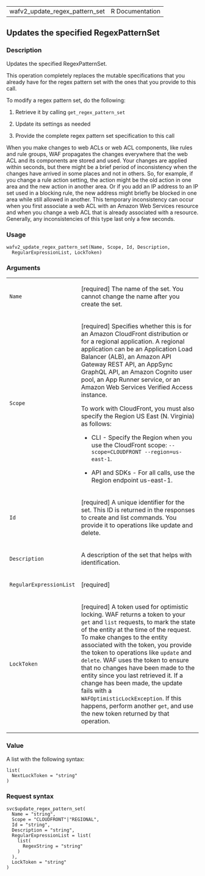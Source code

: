 <table style="width: 100%;">
<tbody>
<tr class="odd">
<td>wafv2_update_regex_pattern_set</td>
<td style="text-align: right;">R Documentation</td>
</tr>
</tbody>
</table>

## Updates the specified RegexPatternSet

### Description

Updates the specified RegexPatternSet.

This operation completely replaces the mutable specifications that you
already have for the regex pattern set with the ones that you provide to
this call.

To modify a regex pattern set, do the following:

1.  Retrieve it by calling `get_regex_pattern_set`

2.  Update its settings as needed

3.  Provide the complete regex pattern set specification to this call

When you make changes to web ACLs or web ACL components, like rules and
rule groups, WAF propagates the changes everywhere that the web ACL and
its components are stored and used. Your changes are applied within
seconds, but there might be a brief period of inconsistency when the
changes have arrived in some places and not in others. So, for example,
if you change a rule action setting, the action might be the old action
in one area and the new action in another area. Or if you add an IP
address to an IP set used in a blocking rule, the new address might
briefly be blocked in one area while still allowed in another. This
temporary inconsistency can occur when you first associate a web ACL
with an Amazon Web Services resource and when you change a web ACL that
is already associated with a resource. Generally, any inconsistencies of
this type last only a few seconds.

### Usage

    wafv2_update_regex_pattern_set(Name, Scope, Id, Description,
      RegularExpressionList, LockToken)

### Arguments

<table>
<colgroup>
<col style="width: 35%" />
<col style="width: 65%" />
</colgroup>
<tbody>
<tr class="odd">
<td><code id="wafv2_update_regex_pattern_set_:_Name">Name</code></td>
<td><p>[required] The name of the set. You cannot change the name after
you create the set.</p></td>
</tr>
<tr class="even">
<td><code id="wafv2_update_regex_pattern_set_:_Scope">Scope</code></td>
<td><p>[required] Specifies whether this is for an Amazon CloudFront
distribution or for a regional application. A regional application can
be an Application Load Balancer (ALB), an Amazon API Gateway REST API,
an AppSync GraphQL API, an Amazon Cognito user pool, an App Runner
service, or an Amazon Web Services Verified Access instance.</p>
<p>To work with CloudFront, you must also specify the Region US East (N.
Virginia) as follows:</p>
<ul>
<li><p>CLI - Specify the Region when you use the CloudFront scope:
<code>--scope=CLOUDFRONT --region=us-east-1</code>.</p></li>
<li><p>API and SDKs - For all calls, use the Region endpoint
us-east-1.</p></li>
</ul></td>
</tr>
<tr class="odd">
<td><code id="wafv2_update_regex_pattern_set_:_Id">Id</code></td>
<td><p>[required] A unique identifier for the set. This ID is returned
in the responses to create and list commands. You provide it to
operations like update and delete.</p></td>
</tr>
<tr class="even">
<td><code
id="wafv2_update_regex_pattern_set_:_Description">Description</code></td>
<td><p>A description of the set that helps with identification.</p></td>
</tr>
<tr class="odd">
<td><code
id="wafv2_update_regex_pattern_set_:_RegularExpressionList">RegularExpressionList</code></td>
<td><p>[required]</p></td>
</tr>
<tr class="even">
<td><code
id="wafv2_update_regex_pattern_set_:_LockToken">LockToken</code></td>
<td><p>[required] A token used for optimistic locking. WAF returns a
token to your <code>get</code> and <code>list</code> requests, to mark
the state of the entity at the time of the request. To make changes to
the entity associated with the token, you provide the token to
operations like <code>update</code> and <code>delete</code>. WAF uses
the token to ensure that no changes have been made to the entity since
you last retrieved it. If a change has been made, the update fails with
a <code>WAFOptimisticLockException</code>. If this happens, perform
another <code>get</code>, and use the new token returned by that
operation.</p></td>
</tr>
</tbody>
</table>

### Value

A list with the following syntax:

    list(
      NextLockToken = "string"
    )

### Request syntax

    svc$update_regex_pattern_set(
      Name = "string",
      Scope = "CLOUDFRONT"|"REGIONAL",
      Id = "string",
      Description = "string",
      RegularExpressionList = list(
        list(
          RegexString = "string"
        )
      ),
      LockToken = "string"
    )
